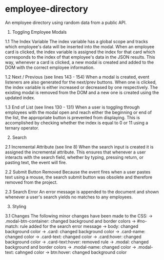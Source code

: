 # employee-directory
 An employee directory using random data from a public API.

1. Toggling Employee Modals

 1.1 The Index Variable
 The index variable has a global scope and tracks which employee's data will be inserted into the modal. When an employee card is clicked, the index variable is assigned the index for that card which corresponds to the index of that employee's data in the JSON results. This way, whenever a card is clicked, a new modal is created and added to the DOM with the correct employee information.

 1.2 Next / Previous (see lines 143 - 154)
 When a modal is created, event listeners are also generated for the next/prev buttons. When one is clicked, the index variable is either increased or decreased by one respectively. The existing modal is removed from the DOM and a new one is created using the updated index. 

 1.3 End of List (see lines 130 - 131)
 When a user is toggling through employees with the modal open and reach either the beginning or end of the list, the appropriate button is prevented from displaying. This is accomplished by checking whether the index is equal to 0 or 11 using a ternary operator. 


2. Search

 2.1 Incremental Attribute (see line 8)
 When the search input is created it is assigned the incremental attribute. This ensures that whenever a user interacts with the search field, whether by typing, pressing return, or pasting text, the event will fire.

 2.2 Submit Button Removed
 Because the event fires when a user pastes text using a mouse, the search submit button was obsolete and therefore removed from the project.

 2.3 Search Error
 An error message is appended to the document and shown whenever a user's search yields no matches to any employees.


3. Styling

 3.1 Changes
 The following minor changes have been made to the CSS:
  -> .modal-btn-container: changed background and border colors
  ->            #no-match: rule added for the search error message
  ->                 body: changed background color
  ->                .card: changed background color
  ->           .card-name: changed color
  ->           .card-text: changed color
  ->          .card:hover: changed background color
  ->     .card-text:hover: removed rule
  ->               .modal: changed background and border colors
  ->          .modal-name: changed color
  ->          .modal-text: cahnged color
  ->            btn:hover: changed background color